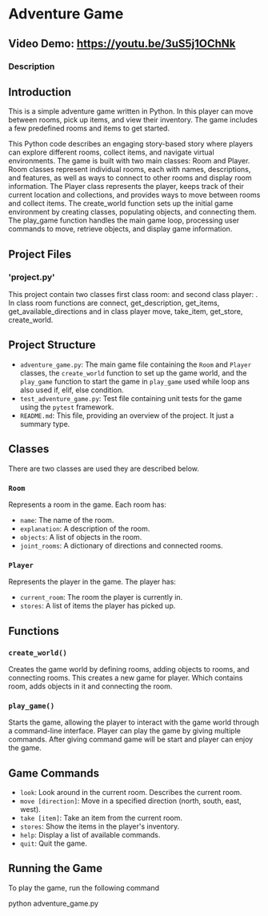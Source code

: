 # Adventure Game

## Video Demo: <https://youtu.be/3uS5j1OChNk>  

### Description

## Introduction

This is a simple adventure game written in Python. In this player can move between rooms, pick up items, and view their inventory. The game includes a few predefined rooms and items to get started.

This Python code describes an engaging story-based story where players can explore different rooms, collect
items, and navigate virtual environments.
The game is built with two main classes: Room and Player.
Room classes represent individual rooms, each with names, descriptions, and features, as well as ways to
connect to other rooms and display room information.
The Player class represents the player, keeps track of their current location and collections, and provides
ways to move between rooms and collect items.
The create_world function sets up the initial game environment by creating classes, populating objects, and
connecting them.
The play_game function handles the main game loop, processing user commands to move, retrieve objects, and
display game information.

## Project Files

### 'project.py'

This project contain two classes first class room: and second class player: . In class room functions are connect, get_description, get_items, get_available_directions and in class player move, take_item,  get_store,  create_world.

## Project Structure

- `adventure_game.py`: The main game file containing the `Room` and `Player` classes, the `create_world` function to set up the game world, and the `play_game` function to start the game in `play_game` used while loop ans also used if, elif, else condition.
- `test_adventure_game.py`: Test file containing unit tests for the game using the `pytest` framework.
- `README.md`: This file, providing an overview of the project. It just a summary type.

## Classes

There are two classes are used they are described below.

### `Room`
Represents a room in the game. Each room has:
- `name`: The name of the room.
- `explanation`: A description of the room.
- `objects`: A list of objects in the room.
- `joint_rooms`: A dictionary of directions and connected rooms.

### `Player`
Represents the player in the game. The player has:
- `current_room`: The room the player is currently in.
- `stores`: A list of items the player has picked up.

## Functions

### `create_world()`
Creates the game world by defining rooms, adding objects to rooms, and connecting rooms.
This creates a new game for player. Which contains room, adds objects in it and connecting the room.

### `play_game()`
Starts the game, allowing the player to interact with the game world through a command-line interface. 
Player can play the game by giving multiple commands. After giving command game will be start and player can enjoy the game.

## Game Commands

- `look`: Look around in the current room. Describes the current room.
- `move [direction]`: Move in a specified direction (north, south, east, west).
- `take [item]`: Take an item from the current room.
- `stores`: Show the items in the player's inventory.
- `help`: Display a list of available commands.
- `quit`: Quit the game.

## Running the Game

To play the game, run the following command

python adventure_game.py
